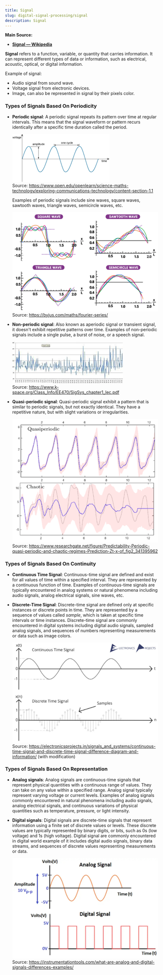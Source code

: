 ```yaml
---
title: Signal
slug: digital-signal-processing/signal
description: Signal
---
```


**Main Source:**

- **[Signal — Wikipedia](https://en.wikipedia.org/wiki/Signal)**

**Signal** refers to a function, variable, or quantity that carries information. It can represent different types of data or information, such as electrical, acoustic, optical, or digital information.

Example of signal:

- Audio signal from sound wave.
- Voltage signal from electronic devices.
- Image, can also be represented in signal by their pixels color.

### Types of Signals Based On Periodicity

- **Periodic signal**: A periodic signal repeats its pattern over time at regular intervals. This means that the signal waveform or pattern recurs identically after a specific time duration called the period.

  ![An example of periodic signal which is sine wave that has some waves properties such as amplitude and period or cycle](./periodic-signal.png)  
  Source: https://www.open.edu/openlearn/science-maths-technology/exploring-communications-technology/content-section-1.1

  Examples of periodic signals include sine waves, square waves, sawtooth waves, triangle waves, semicircle waves, etc.

  ![Example of various periodic signal including sawtooth](./signal-variation.png)  
  Source: https://byjus.com/maths/fourier-series/

- **Non-periodic signal**: Also known as aperiodic signal or transient signal, it doesn't exhibit repetitive patterns over time. Examples of non-periodic signals include a single pulse, a burst of noise, or a speech signal.

  ![Example of non-periodic signal, sound wave](./non-periodic-signal.jpeg)  
   Source: https://www.k-space.org/Class_Info/EE470/SigSys_chapter1_lec.pdf

- **Quasi-periodic signal**: Quasi-periodic signal exhibit a pattern that is similar to periodic signals, but not exactly identical. They have a repetitive nature, but with slight variations or irregularities.

  ![A signal that has period but not exactly identical](./quasi-periodic-signal.png)  
   Source: https://www.researchgate.net/figure/Predictability-Periodic-quasi-periodic-and-chaotic-regimes-Prediction-Zt-x-of_fig2_341395962

### Types of Signals Based On Continuity

- **Continuous Time Signal**: Continuous-time signal are defined and exist for all values of time within a specified interval. They are represented by a continuous function of time. Examples of continuous-time signals are typically encountered in analog systems or natural phenomena including audio signals, analog electrical signals, sine waves, etc.
- **Discrete-Time Signal**: Discrete-time signal are defined only at specific instances or discrete points in time. They are represented by a sequence of values called _sample_, which is taken at specific time intervals or time instances. Discrete-time signal are commonly encountered in digital systems including digital audio signals, sampled analog signals, and sequences of numbers representing measurements or data such as image colors.

  ![Discrete signals have gap between while continuous signals not](./continuity-signals.png)  
   Source: https://electronicsprojects.in/signals_and_systems/continuous-time-signal-and-discrete-time-signal-difference-diagram-and-information/ (with modification)

### Types of Signals Based On Representation

- **Analog signals**: Analog signals are continuous-time signals that represent physical quantities with a continuous range of values. They can take on any value within a specified range. Analog signal typically represent varying voltage or current levels. Examples of analog signals commonly encountered in natural phenomena including audio signals, analog electrical signals, and continuous variations of physical quantities such as temperature, pressure, or light intensity.
- **Digital signals**: Digital signals are discrete-time signals that represent information using a finite set of discrete values or levels. These discrete values are typically represented by binary digits, or bits, such as 0s (low voltage) and 1s (high voltage). Digital signal are commonly encountered in digital world example of it includes digital audio signals, binary data streams, and sequences of discrete values representing measurements or data.

  ![Analog signal such as sine wave represents voltage and digital signal shows square wave varying only between 0 volts and 5 volts](./signal-representation.png)  
  Source: https://instrumentationtools.com/what-are-analog-and-digital-signals-differences-examples/
